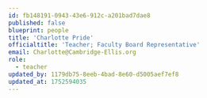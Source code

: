 ```yaml
---
id: fb148191-0943-43e6-912c-a201bad7dae8
published: false
blueprint: people
title: 'Charlotte Pride'
officialtitle: 'Teacher; Faculty Board Representative'
email: Charlotte@Cambridge-Ellis.org
role:
  - teacher
updated_by: 1179db75-8eeb-4bad-8e60-d5005aef7ef8
updated_at: 1752594035
---
```

